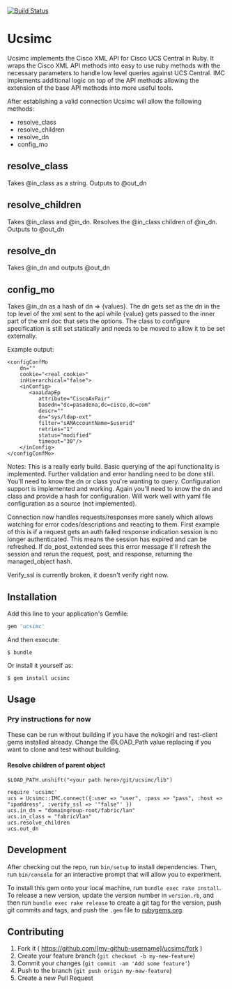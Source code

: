 [![Build Status](https://travis-ci.org/pimpajr/ucsimc.svg?branch=master)](https://travis-ci.org/pimpajr/ucsimc)
# Ucsimc
Ucsimc implements the Cisco XML API for Cisco UCS Central in Ruby. It wraps the Cisco XML
API methods into easy to use ruby methods with the necessary parameters to handle
low level queries against UCS Central. IMC implements additional logic on top of
the API methods allowing the extension of the base API methods into more useful
tools.

After establishing a valid connection Ucsimc will allow the following methods:
 - resolve_class
 - resolve_children
 - resolve_dn
 - config_mo

## resolve_class
Takes @in_class as a string.
Outputs to @out_dn

## resolve_children
Takes @in_class and @in_dn. Resolves the @in_class children of @in_dn.
Outputs to @out_dn

## resolve_dn
Takes @in_dn and outputs @out_dn

## config_mo
Takes @in_dn as a hash of dn => {values}. The dn gets set as the dn in the top
level of the xml sent to the api while {value} gets passed to the inner 
part of the xml doc that sets the options. The class to configure specification
is still set statically and needs to be moved to allow it to be set externally.

Example output:
```
<configConfMo
    dn=""  
    cookie="<real_cookie>" 
    inHierarchical="false">
    <inConfig>
       <aaaLdapEp
          attribute="CiscoAvPair"
          basedn="dc=pasadena,dc=cisco,dc=com"   
          descr=""
          dn="sys/ldap-ext"
          filter="sAMAccountName=$userid"
          retries="1"   
          status="modified"
          timeout="30"/>
    </inConfig>
</configConfMo>
```

Notes: This is a really early build. Basic querying of the api functionality
is implemented. Further validation and error handling need to be done still.
You'll need to know the dn or class you're wanting to query. Configuration support
is implemented and working. Again you'll need to know the dn and class and provide
a hash for configuration. Will work well with yaml file configuration as a source
(not implemented).

Connection now handles requests/responses more sanely which allows watching for 
error codes/descriptions and reacting to them. First example of this is if a
request gets an auth failed response indication session is no longer authenticated.
This means the session has expired and can be refreshed. If do_post_extended
sees this error message it'll refresh the session and rerun the request, post, and
response, returning the managed_object hash.

Verify_ssl is currently broken, it doesn't verify right now. 

## Installation

Add this line to your application's Gemfile:

```ruby
gem 'ucsimc'
```

And then execute:

    $ bundle

Or install it yourself as:

    $ gem install ucsimc

## Usage


### Pry instructions for now
These can be run without building if you have the nokogiri and rest-client gems installed already. 
Change the @LOAD_Path value replacing <your path here> if you want to clone and test
without building.

#### Resolve children of parent object
```
$LOAD_PATH.unshift("<your path here>/git/ucsimc/lib")

require 'ucsimc'
ucs = Ucsimc::IMC.connect({:user => "user", :pass => "pass", :host => "ipaddress", :verify_ssl => '"false"' })
ucs.in_dn = "domaingroup-root/fabric/lan"
ucs.in_class = "fabricVlan"
ucs.resolve_children
ucs.out_dn
```


## Development

After checking out the repo, run `bin/setup` to install dependencies. Then, run `bin/console` for an interactive prompt that will allow you to experiment.

To install this gem onto your local machine, run `bundle exec rake install`. To release a new version, update the version number in `version.rb`, and then run `bundle exec rake release` to create a git tag for the version, push git commits and tags, and push the `.gem` file to [rubygems.org](https://rubygems.org).

## Contributing

1. Fork it ( https://github.com/[my-github-username]/ucsimc/fork )
2. Create your feature branch (`git checkout -b my-new-feature`)
3. Commit your changes (`git commit -am 'Add some feature'`)
4. Push to the branch (`git push origin my-new-feature`)
5. Create a new Pull Request
